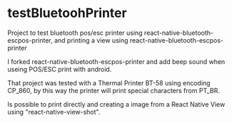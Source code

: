 # testBluetoohPrinter
Project to test bluetooth pos/esc printer using react-native-bluetooth-escpos-printer, and printing a view using react-native-bluetooth-escpos-printer

I forked react-native-bluetooth-escpos-printer and add beep sound when useing POS/ESC print with android.

That project was tested with a Thermal Printer BT-58 using encoding CP_860, by this way the printer will print special characters from PT_BR.

Is possible to print directly and creating a image from a React Native View using "react-native-view-shot".
